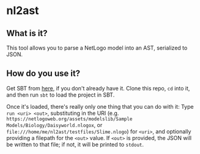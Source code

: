 # nl2ast

## What is it?

This tool allows you to parse a NetLogo model into an AST, serialized to JSON.

## How do you use it?

Get SBT from [here](https://www.scala-sbt.org/download/), if you don't already have it.  Clone this repo, `cd` into it, and then run `sbt` to load the project in SBT.

Once it's loaded, there's really only one thing that you can do with it: Type `run <uri> <out>`, substituting in the URI (e.g. `https://netlogoweb.org/assets/modelslib/Sample Models/Biology/Daisyworld.nlogox`, or `file:///home/me/nl2ast/testfiles/Slime.nlogo`) for `<uri>`, and optionally providing a filepath for the `<out>` value.  If `<out>` is provided, the JSON will be written to that file; if not, it will be printed to `stdout`.
